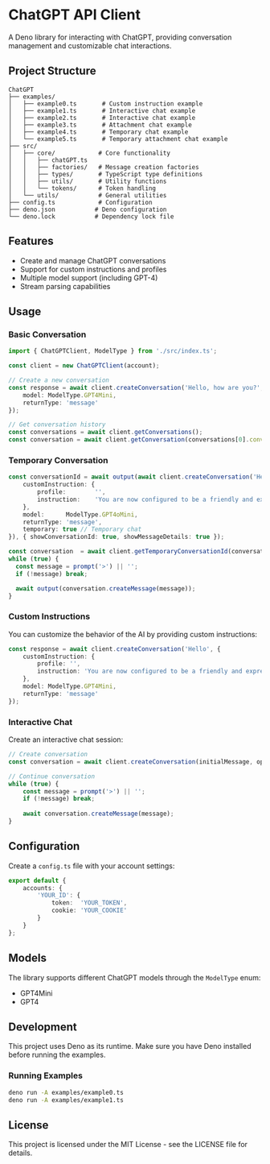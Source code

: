 # ChatGPT API Client

A Deno library for interacting with ChatGPT, providing conversation management and customizable chat interactions.

## Project Structure

```
ChatGPT
├── examples/
│   ├── example0.ts       # Custom instruction example
│   ├── example1.ts       # Interactive chat example
│   ├── example2.ts       # Interactive chat example
│   ├── example3.ts       # Attachment chat example
│   ├── example4.ts       # Temporary chat example
│   └── example5.ts       # Temporary attachment chat example
├── src/
│   ├── core/            # Core functionality
│   │   ├── chatGPT.ts
│   │   ├── factories/   # Message creation factories
│   │   ├── types/       # TypeScript type definitions
│   │   ├── utils/       # Utility functions
│   │   └── tokens/      # Token handling
│   └── utils/           # General utilities
├── config.ts            # Configuration
├── deno.json           # Deno configuration
└── deno.lock           # Dependency lock file
```

## Features

- Create and manage ChatGPT conversations
- Support for custom instructions and profiles
- Multiple model support (including GPT-4)
- Stream parsing capabilities

## Usage

### Basic Conversation

```typescript
import { ChatGPTClient, ModelType } from './src/index.ts';

const client = new ChatGPTClient(account);

// Create a new conversation
const response = await client.createConversation('Hello, how are you?', {
    model: ModelType.GPT4Mini,
    returnType: 'message'
});

// Get conversation history
const conversations = await client.getConversations();
const conversation = await client.getConversation(conversations[0].conversationId);
```

### Temporary Conversation

```typescript
const conversationId = await output(await client.createConversation('Hello, how are you?', {
    customInstruction: {
        profile:        '',
        instruction:    'You are now configured to be a friendly and expressive AI assistant.'
    },
    model:      ModelType.GPT4oMini,
    returnType: 'message',
    temporary: true // Temporary chat
}), { showConversationId: true, showMessageDetails: true });

const conversation  = await client.getTemporaryConversationId(conversationId);
while (true) {
  const message = prompt('>') || '';
  if (!message) break;

  await output(conversation.createMessage(message));
}
```

### Custom Instructions

You can customize the behavior of the AI by providing custom instructions:

```typescript
const response = await client.createConversation('Hello', {
    customInstruction: {
        profile: '',
        instruction: 'You are now configured to be a friendly and expressive AI assistant...'
    },
    model: ModelType.GPT4Mini,
    returnType: 'message'
});
```

### Interactive Chat

Create an interactive chat session:

```typescript
// Create conversation
const conversation = await client.createConversation(initialMessage, options);

// Continue conversation
while (true) {
    const message = prompt('>') || '';
    if (!message) break;
    
    await conversation.createMessage(message);
}
```

## Configuration

Create a `config.ts` file with your account settings:

```typescript
export default {
    accounts: {
        'YOUR_ID': {
            token:  'YOUR_TOKEN',
            cookie: 'YOUR_COOKIE'
        }
    }
};
```

## Models

The library supports different ChatGPT models through the `ModelType` enum:
- GPT4Mini
- GPT4

## Development

This project uses Deno as its runtime. Make sure you have Deno installed before running the examples.

### Running Examples

```bash
deno run -A examples/example0.ts
deno run -A examples/example1.ts
```

## License

This project is licensed under the MIT License - see the LICENSE file for details.